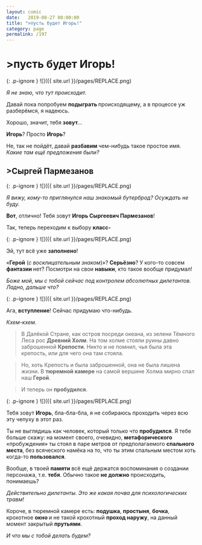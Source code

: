 ```yaml
---
layout: comic
date:   2019-08-27 00:00:00 
title: ">пусть будет Игорь!"
category: page
permalink: /197
---
```

# >пусть будет Игорь!

{: .p-ignore }
![]({{ site.url }}/pages/REPLACE.png)

<em>Я не знаю, что тут происходит. </em>

Давай пока попробуем <strong>подыграть </strong>происходящему, а в процессе уж разберёмся, я надеюсь.

Хорошо, значит, тебя <strong>зовут</strong>…

<strong>Игорь</strong>? Просто <strong>Игорь</strong>? 

Не, так не пойдёт, давай <strong>разбавим </strong>чем-нибудь такое простое имя. <em>Какие там ещё предложения были?</em>

## >Сыргей Пармезанов

{: .p-ignore }
![]({{ site.url }}/pages/REPLACE.png)

<em>Я вижу, кому-то приглянулся наш знакомый бутерброд? Осуждать не буду.</em>

<strong>Вот</strong>, отлично! Тебя зовут <strong>Игорь Сыргеевич Пармезанов</strong>! 

Так, теперь переходим к выбору <strong>класс-</strong>

{: .p-ignore }
![]({{ site.url }}/pages/REPLACE.png)

Эй, тут всё уже <strong>заполнено</strong>! 

«<strong>Герой</strong> (<em>с восклицательным знаком</em>)»? <strong>Серьёзно</strong>? У кого-то совсем <strong>фантазии </strong>нет? Посмотри на свои <strong>навыки</strong>, кто такое вообще придумал!

<em>Боже мой, мы с тобой сейчас под контролем абсолютных дилетантов. Ладно, дальше что?</em>

{: .p-ignore }
![]({{ site.url }}/pages/REPLACE.png)

Ага, <strong>вступление</strong>! Сейчас придумаю что-нибудь. 

<em>Кхем-кхем.</em>

<blockquote>В Далёкой Стране, как остров посреди океана, из зелени Тёмного Леса рос <strong>Древний Холм</strong>. На том холме стояли руины давно заброшенной <strong>Крепости</strong>. Никто и не помнил, чья была эта крепость, или для чего она там стояла.</blockquote>

<blockquote>Но, хоть Крепость и была заброшенной, она не была лишена жизни. В <strong>тюремной камере</strong> на самой вершине Холма мирно спал наш <strong>Герой</strong>.</blockquote>

<blockquote>И теперь он <strong>пробудился</strong>.</blockquote>

{: .p-ignore }
![]({{ site.url }}/pages/REPLACE.png)

Тебя зовут <strong>Игорь</strong>, бла-бла-бла, я не собираюсь проходить через всю эту чепуху в этот раз.

Ты не выглядишь как человек, который только что <strong>пробудился</strong>. Я тебе больше скажу: на момент своего, очевидно, <strong>метафорического </strong>«пробуждения» ты стоял в паре метров от предполагаемого <strong>спального места</strong>, без всяческого намёка на то, что ты этим спальным местом хоть когда-то <strong>пользовался</strong>.

Вообще, в твоей <strong>памяти </strong>всё ещё держатся воспоминания о создании персонажа, т.е. <strong>тебя</strong>. Обычно такое <strong>не должно</strong> происходить, понимаешь? 

<em>Действительно дилетанты. Это же какая почва для психологических травм!</em>

Короче, в тюремной камере есть: <strong>подушка</strong>, <strong>простыня</strong>, <strong>бочка</strong>, крохотное <strong>окно </strong>и не такой крохотный <strong>проход наружу</strong>, на данный момент закрытый <strong>прутьями</strong>.

<em>И что мы с тобой делать будем?</em>
